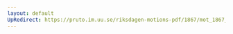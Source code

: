 ```yaml
---
layout: default
UpRedirect: https://pruto.im.uu.se/riksdagen-motions-pdf/1867/mot_1867__ak__228/mot_1867__ak__228-002.pdf
---
```

